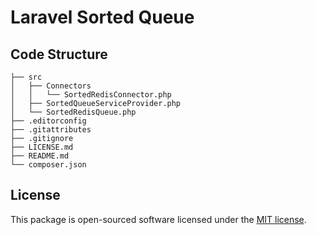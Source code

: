 # Laravel Sorted Queue

## Code Structure

    ├── src
    │   ├── Connectors
    │   │   └── SortedRedisConnector.php
    │   ├── SortedQueueServiceProvider.php
    │   └── SortedRedisQueue.php
    ├── .editorconfig
    ├── .gitattributes
    ├── .gitignore
    ├── LICENSE.md
    ├── README.md
    └── composer.json

## License

This package is open-sourced software licensed under the [MIT license](http://opensource.org/licenses/MIT).
